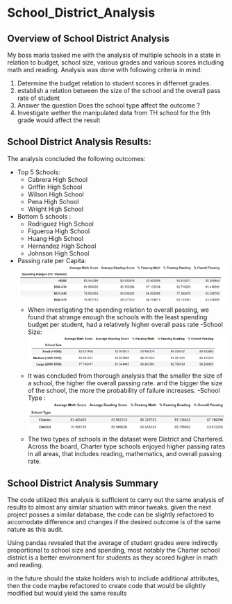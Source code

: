 # School_District_Analysis

## Overview of School District Analysis
My boss maria tasked me with the analysis of multiple schools in a state in relation to budget, school size, various grades
and various scores including math and reading.
Analysis was done with following criteria in mind:
1. Determine the budget relation to student scores in differnet grades.
2. establish a relation between the size of the school and the overall pass rate of student
3. Answer the question Does the school type affect the outcome ?
4. Investigate wether the manipulated data from TH school for the 9th grade would affect the result

## School District Analysis Results:
The analysis concluded the following outcomes:
- Top 5 Schools:
  - Cabrera High School
  - Griffin High School
  - Wilson High School
  - Pena High School	
  - Wright High School	
- Bottom 5 schools :
  - Rodriguez High School
  - Figueroa High School
  - Huang High School	
  - Hernandez High School	
  - Johnson High School	
- Passing rate per Capita:
![PassPerCapita](https://github.com/A-Mossa/School_District_Analysis/blob/main/SDAImages/SchoolSpend.png)
  - When investigating the spending relation to overall passing, we found that strange enough the schools with the least spending budget per student, had a relatively higher overall pass rate
-School Size:
![schoolsize](https://github.com/A-Mossa/School_District_Analysis/blob/main/SDAImages/SchoolSize.png)
  - It was concluded from thorough analysis that the smaller the size of a school, the higher the overall passing rate. and the bigger the size of the school, the more the probability of failure increases.
-School Type :
![schooltype](https://github.com/A-Mossa/School_District_Analysis/blob/main/SDAImages/Schooltype.png)
  - The two types of schools in the dataset were District and Chartered. Across the board, Charter type schools enjoyed higher passing rates in all areas, that includes reading, mathematics, and overall passing rate.

## School District Analysis Summary
The code utilized this analysis is sufficient to carry out the same analysis of results to almost any similar situation with minor tweaks.
given the next project posses a similar database, the code can be slightly refactored to accomodate difference and changes if the desired outcome is of the same nature as this audit.

Using pandas revealed that the average of student grades were indirectly proportional to school size and spending, most notably the Charter school district is a better environment for students as they scored higher in math and reading.

in the future should the stake holders wish to include additional attributes, then the code maybe refactored to create code that would be slightly modified but would yield the same results
